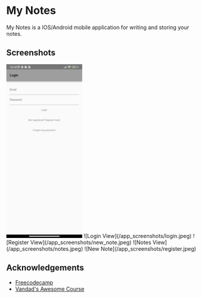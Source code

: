 
# My Notes

My Notes is a IOS/Android mobile application for writing and storing your notes.

## Screenshots

<img src="/app_screenshots/login.jpeg" alt="drawing" width="200"/>
![Login View](/app_screenshots/login.jpeg)
![Register View](/app_screenshots/new_note.jpeg)
![Notes View](/app_screenshots/notes.jpeg)
![New Note](/app_screenshots/register.jpeg)


## Acknowledgements

 - [Freecodecamp](https://awesomeopensource.com/project/elangosundar/awesome-README-templates)
 - [Vandad's Awesome Course](https://www.youtube.com/watch?v=VPvVD8t02U8)

